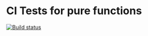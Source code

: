 # CI Tests for pure functions

[![Build status](https://ci.appveyor.com/api/projects/status/8vawa79cnvqgb1ur?svg=true)](https://ci.appveyor.com/project/parilov-alexx/pure-functions)